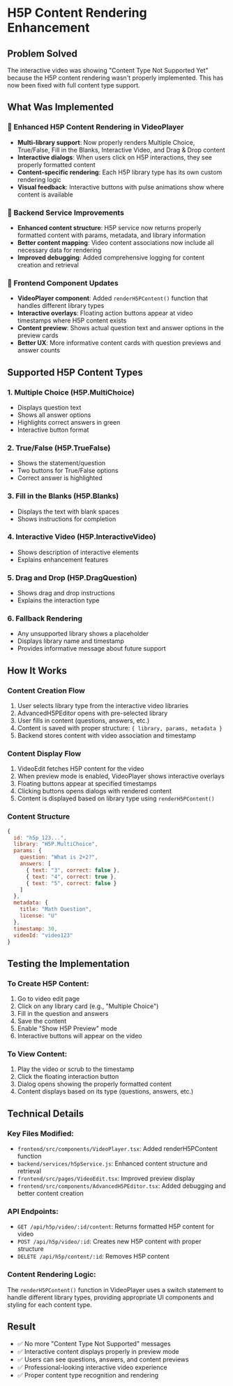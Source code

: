 # H5P Content Rendering Enhancement

## Problem Solved
The interactive video was showing "Content Type Not Supported Yet" because the H5P content rendering wasn't properly implemented. This has now been fixed with full content type support.

## What Was Implemented

### 🎨 Enhanced H5P Content Rendering in VideoPlayer
- **Multi-library support**: Now properly renders Multiple Choice, True/False, Fill in the Blanks, Interactive Video, and Drag & Drop content
- **Interactive dialogs**: When users click on H5P interactions, they see properly formatted content
- **Content-specific rendering**: Each H5P library type has its own custom rendering logic
- **Visual feedback**: Interactive buttons with pulse animations show where content is available

### 🔧 Backend Service Improvements
- **Enhanced content structure**: H5P service now returns properly formatted content with params, metadata, and library information
- **Better content mapping**: Video content associations now include all necessary data for rendering
- **Improved debugging**: Added comprehensive logging for content creation and retrieval

### 📱 Frontend Component Updates
- **VideoPlayer component**: Added `renderH5PContent()` function that handles different library types
- **Interactive overlays**: Floating action buttons appear at video timestamps where H5P content exists
- **Content preview**: Shows actual question text and answer options in the preview cards
- **Better UX**: More informative content cards with question previews and answer counts

## Supported H5P Content Types

### 1. Multiple Choice (H5P.MultiChoice)
- Displays question text
- Shows all answer options
- Highlights correct answers in green
- Interactive button format

### 2. True/False (H5P.TrueFalse)
- Shows the statement/question
- Two buttons for True/False options
- Correct answer is highlighted

### 3. Fill in the Blanks (H5P.Blanks)
- Displays the text with blank spaces
- Shows instructions for completion

### 4. Interactive Video (H5P.InteractiveVideo)
- Shows description of interactive elements
- Explains enhancement features

### 5. Drag and Drop (H5P.DragQuestion)
- Shows drag and drop instructions
- Explains the interaction type

### 6. Fallback Rendering
- Any unsupported library shows a placeholder
- Displays library name and timestamp
- Provides informative message about future support

## How It Works

### Content Creation Flow
1. User selects library type from the interactive video libraries
2. AdvancedH5PEditor opens with pre-selected library
3. User fills in content (questions, answers, etc.)
4. Content is saved with proper structure: `{ library, params, metadata }`
5. Backend stores content with video association and timestamp

### Content Display Flow
1. VideoEdit fetches H5P content for the video
2. When preview mode is enabled, VideoPlayer shows interactive overlays
3. Floating buttons appear at specified timestamps
4. Clicking buttons opens dialogs with rendered content
5. Content is displayed based on library type using `renderH5PContent()`

### Content Structure
```javascript
{
  id: "h5p_123...",
  library: "H5P.MultiChoice",
  params: {
    question: "What is 2+2?",
    answers: [
      { text: "3", correct: false },
      { text: "4", correct: true },
      { text: "5", correct: false }
    ]
  },
  metadata: {
    title: "Math Question",
    license: "U"
  },
  timestamp: 30,
  videoId: "video123"
}
```

## Testing the Implementation

### To Create H5P Content:
1. Go to video edit page
2. Click on any library card (e.g., "Multiple Choice")
3. Fill in the question and answers
4. Save the content
5. Enable "Show H5P Preview" mode
6. Interactive buttons will appear on the video

### To View Content:
1. Play the video or scrub to the timestamp
2. Click the floating interaction button
3. Dialog opens showing the properly formatted content
4. Content displays based on its type (questions, answers, etc.)

## Technical Details

### Key Files Modified:
- `frontend/src/components/VideoPlayer.tsx`: Added renderH5PContent function
- `backend/services/h5pService.js`: Enhanced content structure and retrieval
- `frontend/src/pages/VideoEdit.tsx`: Improved preview display
- `frontend/src/components/AdvancedH5PEditor.tsx`: Added debugging and better content creation

### API Endpoints:
- `GET /api/h5p/video/:id/content`: Returns formatted H5P content for video
- `POST /api/h5p/video/:id`: Creates new H5P content with proper structure
- `DELETE /api/h5p/content/:id`: Removes H5P content

### Content Rendering Logic:
The `renderH5PContent()` function in VideoPlayer uses a switch statement to handle different library types, providing appropriate UI components and styling for each content type.

## Result
- ✅ No more "Content Type Not Supported" messages
- ✅ Interactive content displays properly in preview mode
- ✅ Users can see questions, answers, and content previews
- ✅ Professional-looking interactive video experience
- ✅ Proper content type recognition and rendering
